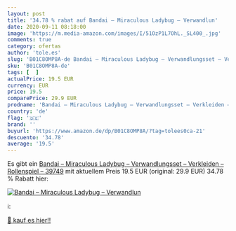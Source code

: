 ```yaml
---
layout: post
title: '34.78 % rabat auf Bandai – Miraculous Ladybug – Verwandlun'
date: 2020-09-11 08:18:00
image: 'https://m.media-amazon.com/images/I/51OzP1L7OhL._SL400_.jpg'
comments: true
category: ofertas
author: 'tole.es'
slug: 'B01C8OMP8A-de Bandai – Miraculous Ladybug – Verwandlungsset – Verkleiden...'
sku: 'B01C8OMP8A-de'
tags: [  ]
actualPrice: 19.5 EUR
currency: EUR
price: 19.5
comparePrice: 29.9 EUR
prodname: 'Bandai – Miraculous Ladybug – Verwandlungsset – Verkleiden – Rollenspiel – 39749'
country: 'de'
flag: '🇩🇪'
brand: ''
buyurl: 'https://www.amazon.de/dp/B01C8OMP8A/?tag=tolees0ca-21'
descuento: '34.78'
average: '19.5'
---
```


Es gibt ein [Bandai – Miraculous Ladybug – Verwandlungsset – Verkleiden – Rollenspiel – 39749](https://www.amazon.de/dp/B01C8OMP8A/?tag=tolees0ca-21) mit aktuellem Preis 19.5 EUR (original: 29.9 EUR) 34.78 % Rabatt hier:

[![Bandai – Miraculous Ladybug – Verwandlun](https://m.media-amazon.com/images/I/51OzP1L7OhL._SL400_.jpg)](https://www.amazon.de/dp/B01C8OMP8A/?tag=tolees0ca-21)

ℹ️:


[🛒 kauf es hier!!](https://www.amazon.de/dp/B01C8OMP8A/?tag=tolees0ca-21)
